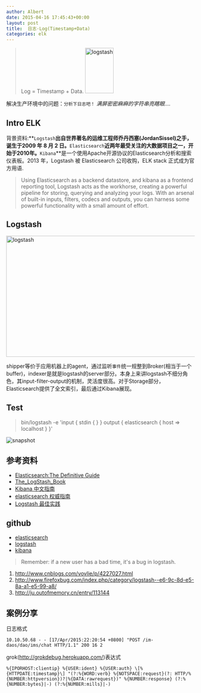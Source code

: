 ```yaml
---
author: Albert
date: 2015-04-16 17:45:43+00:00
layout: post
title:  日志·Log(Timestamp+Data)
categories: elk
---
```


> Log = Timestamp + Data.
<a href="http://logstash.net"><img alt="logstash" src="http://7xil0c.com1.z0.glb.clouddn.com/logstash.png" width="76" height="121" /></a>

解决生产环境中的问题：`分析下日志吧！` *满屏密密麻麻的字符串亮瞎眼....*

Intro ELK
---------

背景资料:**`Logstash`**出自世界著名的运维工程师乔丹西塞(JordanSissel)之手，诞生于2009 年 8 月 2 日。**`Elasticsearch`**近两年最受关注的大数据项目之一，开始于2010年。**`Kibana`**是一个使用Apache开源协议的Elasticsearch分析和搜索仪表板。2013 年，Logstash 被 Elasticsearch 公司收购，ELK stack 正式成为官方用语.

>  Using Elasticsearch as a backend datastore, and kibana as a frontend reporting tool, Logstash acts as the workhorse, creating a powerful pipeline for storing, querying and analyzing your logs. With an arsenal of built-in inputs, filters, codecs and outputs, you can harness some powerful functionality with a small amount of effort. 

Logstash
--------

<img alt="logstash" src="http://7xidkg.com1.z0.glb.clouddn.com/logstash-architecture.png" width="572" height="323" />

shipper等价于应用机器上的agent，通过监听`事件`统一规整到Broker(相当于一个buffer)，indexer是就是logstash的server部分。本身上来讲logstash不细分角色，其input-filter-output的机制，灵活度很高。对于Storage部分，Elasticsearch提供了全文索引，最后通过Kibana展现。


Test
-----

> bin/logstash -e 'input { stdin { } } output { elasticsearch { host => localhost } }'

![snapshot](http://7xidkg.com1.z0.glb.clouddn.com/snapshot-logstash.png)

参考资料
--------

* [Elasticsearch:The Definitive Guide](http://www.elastic.co/guide/en/elasticsearch/guide/current/index.html)
* [The_LogStash_Book](http://www.logstashbook.com/code/index.html)
* [Kibana 中文指南](http://kibana.logstash.es/)
* [elasticsearch 权威指南](https://github.com/GavinFoo/elasticsearch-definitive-guide)
* [Logstash 最佳实践](https://github.com/chenryn/logstash-best-practice-cn)

github
-------

* [elasticsearch](https://github.com/elastic/elasticsearch)
* [logstash](https://github.com/elastic/logstash)
* [kibana](https://github.com/elastic/kibana)

> Remember: if a new user has a bad time, it's a bug in logstash.

1. http://www.cnblogs.com/vovlie/p/4227027.html
2. http://www.firefoxbug.com/index.php/category/logstash--e6-9c-8d-e5-8a-a1-e5-99-a8/
3. http://ju.outofmemory.cn/entry/113144

案例分享
-------

日志格式

	10.10.50.68 - - [17/Apr/2015:22:20:54 +0800] "POST /im-daos/dao/ims/chat HTTP/1.1" 200 16 2

grok(http://grokdebug.herokuapp.com/)表达式

	%{IPORHOST:clientip} %{USER:ident} %{USER:auth} \[%{HTTPDATE:timestamp}\] "(?:%{WORD:verb} %{NOTSPACE:request}(?: HTTP/%{NUMBER:httpversion})?|%{DATA:rawrequest})" %{NUMBER:response} (?:%{NUMBER:bytes}|-) (?:%{NUMBER:mills}|-)
